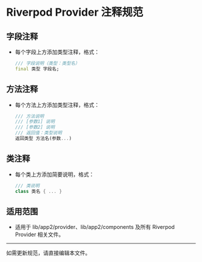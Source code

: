 # Riverpod Provider 注释规范

## 字段注释
- 每个字段上方添加类型注释，格式：
  ```dart
  /// 字段说明（类型：类型名）
  final 类型 字段名;
  ```

## 方法注释
- 每个方法上方添加类型注释，格式：
  ```dart
  /// 方法说明
  /// [参数1] 说明
  /// [参数2] 说明
  /// 返回值：类型说明
  返回类型 方法名(参数...)
  ```

## 类注释
- 每个类上方添加简要说明，格式：
  ```dart
  /// 类说明
  class 类名 { ... }
  ```

## 适用范围
- 适用于 lib/app2/provider、lib/app2/components 及所有 Riverpod Provider 相关文件。

---
如需更新规范，请直接编辑本文件。

